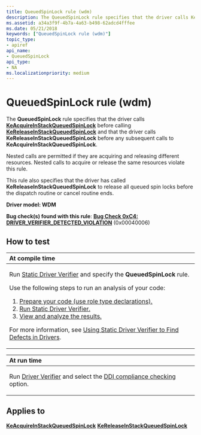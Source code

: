 ```yaml
---
title: QueuedSpinLock rule (wdm)
description: The QueuedSpinLock rule specifies that the driver calls KeAcquireInStackQueuedSpinLock before calling KeReleaseInStackQueuedSpinLock and that the driver calls KeReleaseInStackQueuedSpinLock before any subsequent calls to KeAcquireInStackQueuedSpinLock.
ms.assetid: a34a3f9f-4b7a-4a63-b498-62adcd4fffee
ms.date: 05/21/2018
keywords: ["QueuedSpinLock rule (wdm)"]
topic_type:
- apiref
api_name:
- QueuedSpinLock
api_type:
- NA
ms.localizationpriority: medium
---
```


# QueuedSpinLock rule (wdm)


The **QueuedSpinLock** rule specifies that the driver calls [**KeAcquireInStackQueuedSpinLock**](/previous-versions/windows/hardware/drivers/ff551899(v=vs.85)) before calling [**KeReleaseInStackQueuedSpinLock**](/windows-hardware/drivers/ddi/wdm/nf-wdm-kereleaseinstackqueuedspinlock) and that the driver calls **KeReleaseInStackQueuedSpinLock** before any subsequent calls to **KeAcquireInStackQueuedSpinLock**.

Nested calls are permitted if they are acquiring and releasing different resources. Nested calls to acquire or release the same resources violate this rule.

This rule also specifies that the driver has called **KeReleaseInStackQueuedSpinLock** to release all queued spin locks before the dispatch routine or cancel routine ends.

**Driver model: WDM**

**Bug check(s) found with this rule**: [**Bug Check 0xC4: DRIVER\_VERIFIER\_DETECTED\_VIOLATION**](../debugger/bug-check-0xc4--driver-verifier-detected-violation.md) (0x00040006)


How to test
-----------

<table>
<colgroup>
<col width="100%" />
</colgroup>
<thead>
<tr class="header">
<th align="left">At compile time</th>
</tr>
</thead>
<tbody>
<tr class="odd">
<td align="left"><p>Run <a href="https://docs.microsoft.com/windows-hardware/drivers/devtest/static-driver-verifier" data-raw-source="[Static Driver Verifier](./static-driver-verifier.md)">Static Driver Verifier</a> and specify the <strong>QueuedSpinLock</strong> rule.</p>
Use the following steps to run an analysis of your code:
<ol>
<li><a href="https://docs.microsoft.com/windows-hardware/drivers/devtest/using-static-driver-verifier-to-find-defects-in-drivers#preparing-your-source-code" data-raw-source="[Prepare your code (use role type declarations).](./using-static-driver-verifier-to-find-defects-in-drivers.md#preparing-your-source-code)">Prepare your code (use role type declarations).</a></li>
<li><a href="https://docs.microsoft.com/windows-hardware/drivers/devtest/using-static-driver-verifier-to-find-defects-in-drivers#running-static-driver-verifier" data-raw-source="[Run Static Driver Verifier.](./using-static-driver-verifier-to-find-defects-in-drivers.md#running-static-driver-verifier)">Run Static Driver Verifier.</a></li>
<li><a href="https://docs.microsoft.com/windows-hardware/drivers/devtest/using-static-driver-verifier-to-find-defects-in-drivers#viewing-and-analyzing-the-results" data-raw-source="[View and analyze the results.](./using-static-driver-verifier-to-find-defects-in-drivers.md#viewing-and-analyzing-the-results)">View and analyze the results.</a></li>
</ol>
<p>For more information, see <a href="https://docs.microsoft.com/windows-hardware/drivers/devtest/using-static-driver-verifier-to-find-defects-in-drivers" data-raw-source="[Using Static Driver Verifier to Find Defects in Drivers](./using-static-driver-verifier-to-find-defects-in-drivers.md)">Using Static Driver Verifier to Find Defects in Drivers</a>.</p></td>
</tr>
</tbody>
</table>

<table>
<colgroup>
<col width="100%" />
</colgroup>
<thead>
<tr class="header">
<th align="left">At run time</th>
</tr>
</thead>
<tbody>
<tr class="odd">
<td align="left"><p>Run <a href="https://docs.microsoft.com/windows-hardware/drivers/devtest/driver-verifier" data-raw-source="[Driver Verifier](./driver-verifier.md)">Driver Verifier</a> and select the <a href="https://docs.microsoft.com/windows-hardware/drivers/devtest/ddi-compliance-checking" data-raw-source="[DDI compliance checking](./ddi-compliance-checking.md)">DDI compliance checking</a> option.</p></td>
</tr>
</tbody>
</table>

 

Applies to
----------

[**KeAcquireInStackQueuedSpinLock**](/previous-versions/windows/hardware/drivers/ff551899(v=vs.85))
[**KeReleaseInStackQueuedSpinLock**](/windows-hardware/drivers/ddi/wdm/nf-wdm-kereleaseinstackqueuedspinlock)
 

